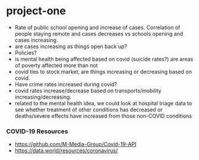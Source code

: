 # project-one
* Rate of public school opening and increase of cases. Correlation of people staying remote and cases decreases vs schools opening and cases increasing. 
* are cases increasing as things open back up?
* Policies?
* is mental health being affected based on covid (suicide rates?) are areas of poverty affected more than not
* covid ties to stock market, are things increasing or decreasing based on covid. 
* Have crime rates increased during covid?
* covid rates increase/decrease based on transports/mobility increasing/decreasing.
* related to the mental health idea, we could look at hospital triage data to see whether treatment of other conditions has decreased or deaths/severe effects have increased from those non-COVID conditions

### COVID-19 Resources
* https://github.com/M-Media-Group/Covid-19-API
* https://data.world/resources/coronavirus/
